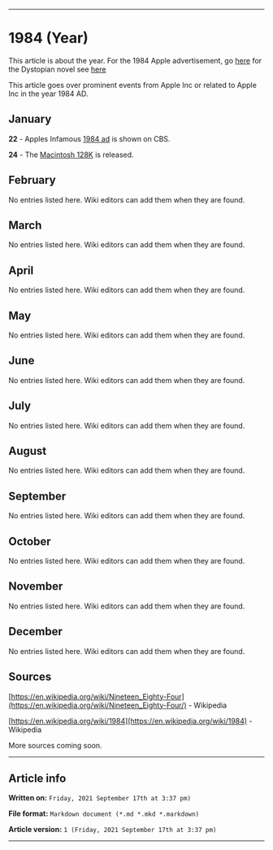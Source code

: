 
***

# 1984 (Year)

This article is about the year. For the 1984 Apple advertisement, go [here](https://github.com/seanpm2001/WacOS/wiki/1984(Advertisement)) for the Dystopian novel see [here](https://github.com/seanpm2001/WacOS/wiki/1984(Dystopia)/)

This article goes over prominent events from Apple Inc or related to Apple Inc in the year 1984 AD.

## January

**22** - Apples Infamous [1984 ad](https://github.com/seanpm2001/WacOS/wiki/1984(Advertisement)/) is shown on CBS.

**24** - The [Macintosh 128K](https://github.com/seanpm2001/WacOS/wiki/Macintosh_128K/) is released.

## February

No entries listed here. Wiki editors can add them when they are found.

## March

No entries listed here. Wiki editors can add them when they are found.

## April

No entries listed here. Wiki editors can add them when they are found.

## May

No entries listed here. Wiki editors can add them when they are found.

## June

No entries listed here. Wiki editors can add them when they are found.

## July

No entries listed here. Wiki editors can add them when they are found.

## August

No entries listed here. Wiki editors can add them when they are found.

## September

No entries listed here. Wiki editors can add them when they are found.

## October

No entries listed here. Wiki editors can add them when they are found.

## November

No entries listed here. Wiki editors can add them when they are found.

## December

No entries listed here. Wiki editors can add them when they are found.

## Sources

[https://en.wikipedia.org/wiki/Nineteen_Eighty-Four](https://en.wikipedia.org/wiki/Nineteen_Eighty-Four/) - Wikipedia

[https://en.wikipedia.org/wiki/1984](https://en.wikipedia.org/wiki/1984) - Wikipedia

More sources coming soon.

***

## Article info

**Written on:** `Friday, 2021 September 17th at 3:37 pm)`

**File format:** `Markdown document (*.md *.mkd *.markdown)`

**Article version:** `1 (Friday, 2021 September 17th at 3:37 pm)`

***

